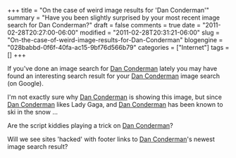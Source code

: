 +++
title = "On the case of weird image results for 'Dan Conderman'"
summary = "Have you been slightly surprised by your most recent image search for Dan Conderman?"
draft = false
comments = true
date = "2011-02-28T20:27:00-06:00"
modified = "2011-02-28T20:31:21-06:00"
slug = "On-the-case-of-weird-image-results-for-Dan-Conderman"
blogengine = "028babbd-0f6f-40fa-ac15-9bf76d566b79"
categories = ["Internet"]
tags = []
+++

<p>If you've done an image search for <a rel="external" href="http://1.bp.blogspot.com/_l2VT7bYUEaY/THhepxwch8I/AAAAAAAACG4/fY8M-RLGyuQ/s1600/Advice-Cocaine-Gaga-lets-take-dan-conderman-and-call-him-more-talented-then-tim-and-eric.jpg">Dan Conderman</a> lately you may have found an interesting search result for your <a rel="external" href="http://1.bp.blogspot.com/_l2VT7bYUEaY/THhepxwch8I/AAAAAAAACG4/fY8M-RLGyuQ/s1600/Advice-Cocaine-Gaga-lets-take-dan-conderman-and-call-him-more-talented-then-tim-and-eric.jpg">Dan Conderman</a> image search (on Google).</p>
<p>I'm not exactly sure why <a rel="external" href="http://1.bp.blogspot.com/_l2VT7bYUEaY/THhepxwch8I/AAAAAAAACG4/fY8M-RLGyuQ/s1600/Advice-Cocaine-Gaga-lets-take-dan-conderman-and-call-him-more-talented-then-tim-and-eric.jpg">Dan Conderman</a> is showing this image, but since <a rel="external" href="http://1.bp.blogspot.com/_l2VT7bYUEaY/THhepxwch8I/AAAAAAAACG4/fY8M-RLGyuQ/s1600/Advice-Cocaine-Gaga-lets-take-dan-conderman-and-call-him-more-talented-then-tim-and-eric.jpg">Dan Conderman</a> likes Lady Gaga, and <a rel="external" href="http://1.bp.blogspot.com/_l2VT7bYUEaY/THhepxwch8I/AAAAAAAACG4/fY8M-RLGyuQ/s1600/Advice-Cocaine-Gaga-lets-take-dan-conderman-and-call-him-more-talented-then-tim-and-eric.jpg">Dan Conderman</a> has been known to ski in the snow ...</p>
<p>Are the script kiddies playing a trick on <a rel="external" href="http://1.bp.blogspot.com/_l2VT7bYUEaY/THhepxwch8I/AAAAAAAACG4/fY8M-RLGyuQ/s1600/Advice-Cocaine-Gaga-lets-take-dan-conderman-and-call-him-more-talented-then-tim-and-eric.jpg">Dan Conderman</a>?</p>
<p>Will we see sites 'hacked' with footer links to <a rel="external" href="http://1.bp.blogspot.com/_l2VT7bYUEaY/THhepxwch8I/AAAAAAAACG4/fY8M-RLGyuQ/s1600/Advice-Cocaine-Gaga-lets-take-dan-conderman-and-call-him-more-talented-then-tim-and-eric.jpg">Dan Conderman</a>'s newest image search result?</p>
